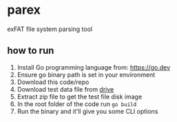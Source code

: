 # parex

exFAT file system parsing tool

## how to run

1. Install Go programming language from: https://go.dev
2. Ensure go binary path is set in your environment
3. Download this code/repo
4. Download test data file from
   [drive](https://1drv.ms/u/s!AjhUHZpDcRgThoVjAmiPeAOJg0YQBg?e=07aiPa)
5. Extract zip file to get the test file disk image
6. In the root folder of the code run `go build`
7. Run the binary and it'll give you some CLI options

